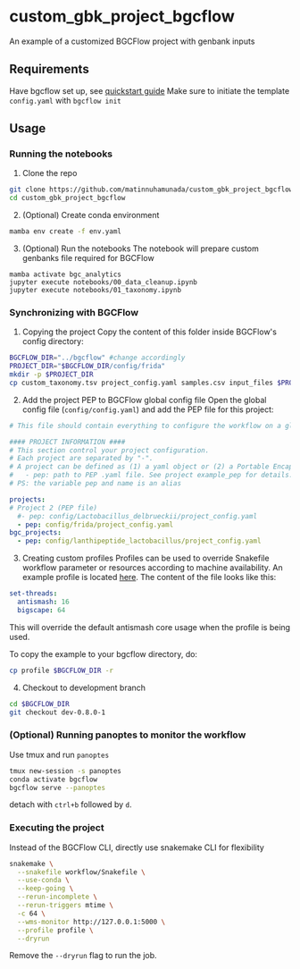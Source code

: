 # custom_gbk_project_bgcflow
An example of a customized BGCFlow project with genbank inputs

## Requirements
Have bgcflow set up, see [quickstart guide](https://github.com/NBChub/bgcflow/wiki#quick-start)
Make sure to initiate the template `config.yaml` with `bgcflow init`

## Usage
### Running the notebooks
1. Clone the repo
```bash
git clone https://github.com/matinnuhamunada/custom_gbk_project_bgcflow.git
cd custom_gbk_project_bgcflow
```
2. (Optional) Create conda environment
```bash
mamba env create -f env.yaml
```
3. (Optional) Run the notebooks
The notebook will prepare custom genbanks file required for BGCFlow
```
mamba activate bgc_analytics
jupyter execute notebooks/00_data_cleanup.ipynb
jupyter execute notebooks/01_taxonomy.ipynb
```
### Synchronizing with BGCFlow
1. Copying the project
Copy the content of this folder inside BGCFlow's config directory:
```bash
BGCFLOW_DIR="../bgcflow" #change accordingly
PROJECT_DIR="$BGCFLOW_DIR/config/frida"
mkdir -p $PROJECT_DIR
cp custom_taxonomy.tsv project_config.yaml samples.csv input_files $PROJECT_DIR -r
```
2. Add the project PEP to BGCFlow global config file
Open the global config file (`config/config.yaml`) and add the PEP file for this project:
```yaml
# This file should contain everything to configure the workflow on a global scale.

#### PROJECT INFORMATION ####
# This section control your project configuration.
# Each project are separated by "-".
# A project can be defined as (1) a yaml object or (2) a Portable Encapsulated Project (PEP) file.
#   - pep: path to PEP .yaml file. See project example_pep for details.
# PS: the variable pep and name is an alias

projects:
# Project 2 (PEP file)
  #- pep: config/Lactobacillus_delbrueckii/project_config.yaml
  - pep: config/frida/project_config.yaml
bgc_projects:
  - pep: config/lanthipeptide_lactobacillus/project_config.yaml
```
3. Creating custom profiles
Profiles can be used to override Snakefile workflow parameter or resources according to machine availability. An example profile is located [here](profile/config.yaml).
The content of the file looks like this:
```yaml
set-threads:
  antismash: 16
  bigscape: 64
```
This will override the default antismash core usage when the profile is being used.

To copy the example to your bgcflow directory, do:
```bash
cp profile $BGCFLOW_DIR -r
```
4. Checkout to development branch
```bash
cd $BGCFLOW_DIR
git checkout dev-0.8.0-1
```

### (Optional) Running panoptes to monitor the workflow
Use tmux and run `panoptes`
```bash
tmux new-session -s panoptes
conda activate bgcflow
bgcflow serve --panoptes
```
detach with `ctrl+b` followed by `d`.

### Executing the project
Instead of the BGCFlow CLI, directly use snakemake CLI for flexibility
```bash
snakemake \
  --snakefile workflow/Snakefile \
  --use-conda \
  --keep-going \
  --rerun-incomplete \
  --rerun-triggers mtime \
  -c 64 \
  --wms-monitor http://127.0.0.1:5000 \
  --profile profile \
  --dryrun
```
Remove the `--dryrun` flag to run the job.
